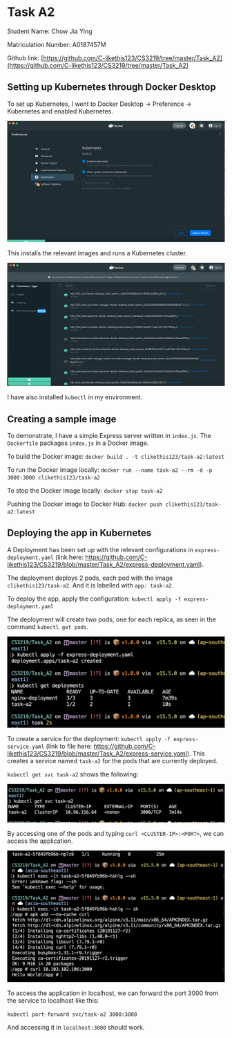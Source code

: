 # Task A2

Student Name: Chow Jia Ying

Matriculation Number: A0187457M

Github link: [https://github.com/C-likethis123/CS3219/tree/master/Task_A2](https://github.com/C-likethis123/CS3219/tree/master/Task_A2)

## Setting up Kubernetes through Docker Desktop

To set up Kubernetes, I went to Docker Desktop -> Preference -> Kubernetes and enabled Kubernetes.

![](kubernetes.png)

This installs the relevant images and runs a Kubernetes cluster.

![](kub-images.png)

I have also installed `kubectl` in my environment.

## Creating a sample image

To demonstrate, I have a simple Express server written in `index.js`. The `Dockerfile` packages `index.js` in a Docker image.

To build the Docker image: `docker build . -t clikethis123/task-a2:latest`

To run the Docker image locally: `docker run --name task-a2 --rm -d -p 3000:3000 clikethis123/task-a2`

To stop the Docker image locally: `docker stop task-a2`

Pushing the Docker image to Docker Hub: `docker push clikethis123/task-a2:latest`

## Deploying the app in Kubernetes

A Deployment has been set up with the relevant configurations in `express-deployment.yaml` (link here: <https://github.com/C-likethis123/CS3219/blob/master/Task_A2/express-deployment.yaml>).

The deployment deploys 2 pods, each pod with the image `clikethis123/task-a2`. And it is labelled with `app: task-a2`.

To deploy the app, apply the configuration: `kubectl apply -f express-deployment.yaml`

The deployment will create two pods, one for each replica, as seen in the command `kubectl get pods`.

![](kubectl_deployment.png)

To create a service for the deployment: `kubectl apply -f express-service.yaml` (link to file here: <https://github.com/C-likethis123/CS3219/blob/master/Task_A2/express-service.yaml>). This creates a service named `task-a2` for the pods that are currently deployed.

`kubectl get svc task-a2` shows the following:

![](svc-task-a2.png)

By accessing one of the pods and typing `curl <CLUSTER-IP>:<PORT>`, we can access the application.

![](accessing.png)

To access the application in localhost, we can forward the port 3000 from the service to localhost like this:

`kubectl port-forward svc/task-a2 3000:3000`

And accessing it in `localhost:3000` should work.
